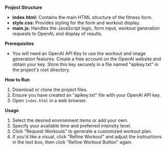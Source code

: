 **Project Structure**

* **index.html:** Contains the main HTML structure of the fitness form.
* **style.css:** Provides styling for the form and workout display. 
* **main.js:** Handles the JavaScript logic, form input, workout generation requests to OpenAI, and display of results.

**Prerequisites**

* You will need an OpenAI API Key to use the workout and image generation features. Create a free account on the OpenAI website and obtain your key. Store this key securely in a file named "apikey.txt" in the project's root directory.

**How to Run**

1. Download or clone the project files.
2. Ensure you have created an "apikey.txt" file with your OpenAI API key.
3. Open `index.html` in a web browser.

**Usage**

1. Select the desired environment items or add your own.
2. Specify your available time and preferred intensity level.
3. Click "Request Workouts" to generate a customized workout plan.
4. If you'd like a visual, click "Refine Workout" and adjust the instructions in the text box, then click "Refine Workout Button" again. 